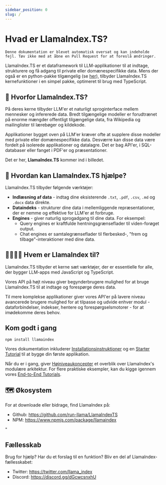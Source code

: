 ```yaml
---
sidebar_position: 0
slug: /
---
```


# Hvad er LlamaIndex.TS?

`Denne dokumentation er blevet automatisk oversat og kan indeholde fejl. Tøv ikke med at åbne en Pull Request for at foreslå ændringer.`

LlamaIndex.TS er et dataframework til LLM-applikationer til at indtage, strukturere og få adgang til private eller domænespecifikke data. Mens der også er en python-pakke tilgængelig (se [her](https://docs.llamaindex.ai/en/stable/)), tilbyder LlamaIndex.TS kernefunktioner i en simpel pakke, optimeret til brug med TypeScript.

## 🚀 Hvorfor LlamaIndex.TS?

På deres kerne tilbyder LLM'er et naturligt sproginterface mellem mennesker og infererede data. Bredt tilgængelige modeller er forudtrænet på enorme mængder offentligt tilgængelige data, fra Wikipedia og mailinglister til lærebøger og kildekode.

Applikationer bygget oven på LLM'er kræver ofte at supplere disse modeller med private eller domænespecifikke data. Desværre kan disse data være fordelt på isolerede applikationer og datalagre. Det er bag API'er, i SQL-databaser eller fanget i PDF'er og præsentationer.

Det er her, **LlamaIndex.TS** kommer ind i billedet.

## 🦙 Hvordan kan LlamaIndex.TS hjælpe?

LlamaIndex.TS tilbyder følgende værktøjer:

- **Indlæsning af data** - indtag dine eksisterende `.txt`, `.pdf`, `.csv`, `.md` og `.docx` data direkte.
- **Dataindeks** - strukturer dine data i mellemliggende repræsentationer, der er nemme og effektive for LLM'er at forbruge.
- **Engines** - giver naturlig sprogadgang til dine data. For eksempel:
  - Query engines er kraftfulde hentningsgrænseflader til viden-forøget output.
  - Chat engines er samtalegrænseflader til flerbesked-, "frem og tilbage"-interaktioner med dine data.

## 👨‍👩‍👧‍👦 Hvem er LlamaIndex til?

LlamaIndex.TS tilbyder et kerne sæt værktøjer, der er essentielle for alle, der bygger LLM-apps med JavaScript og TypeScript.

Vores API på højt niveau giver begynderbrugere mulighed for at bruge LlamaIndex.TS til at indtage og forespørge deres data.

Til mere komplekse applikationer giver vores API'er på lavere niveau avancerede brugere mulighed for at tilpasse og udvide enhver modul - dataforbindelser, indekser, hentere og forespørgselsmotorer - for at imødekomme deres behov.

## Kom godt i gang

`npm install llamaindex`

Vores dokumentation inkluderer [Installationsinstruktioner](./installation.md) og en [Starter Tutorial](./starter.md) til at bygge din første applikation.

Når du er i gang, giver [Højniveaukoncepter](./concepts.md) et overblik over LlamaIndex's modulære arkitektur. For flere praktiske eksempler, kan du kigge igennem vores [End-to-End Tutorials](./end_to_end.md).

## 🗺️ Økosystem

For at downloade eller bidrage, find LlamaIndex på:

- Github: https://github.com/run-llama/LlamaIndexTS
- NPM: https://www.npmjs.com/package/llamaindex

"

## Fællesskab

Brug for hjælp? Har du et forslag til en funktion? Bliv en del af LlamaIndex-fællesskabet:

- Twitter: https://twitter.com/llama_index
- Discord: https://discord.gg/dGcwcsnxhU
